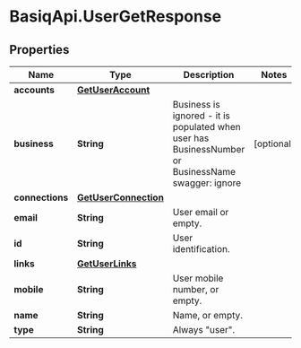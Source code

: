 # BasiqApi.UserGetResponse

## Properties
Name | Type | Description | Notes
------------ | ------------- | ------------- | -------------
**accounts** | [**GetUserAccount**](GetUserAccount.md) |  | 
**business** | **String** | Business is ignored - it is populated when user has BusinessNumber or BusinessName swagger: ignore | [optional] 
**connections** | [**GetUserConnection**](GetUserConnection.md) |  | 
**email** | **String** | User email or empty. | 
**id** | **String** | User identification. | 
**links** | [**GetUserLinks**](GetUserLinks.md) |  | 
**mobile** | **String** | User mobile number, or empty. | 
**name** | **String** | Name, or empty. | 
**type** | **String** | Always \"user\". | 


